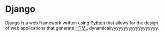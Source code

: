 # Django



Django is a web framework written using [Python](/wiki/Python) that allows for the design of web applications that generate [HTML](/wiki/HTML) dynamicallyyyyyyyyyyyyyyyyyyy.